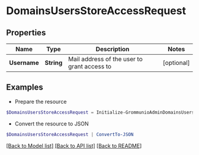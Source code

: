 # DomainsUsersStoreAccessRequest
## Properties

Name | Type | Description | Notes
------------ | ------------- | ------------- | -------------
**Username** | **String** | Mail address of the user to grant access to | [optional] 

## Examples

- Prepare the resource
```powershell
$DomainsUsersStoreAccessRequest = Initialize-GrommunioAdminDomainsUsersStoreAccessRequest  -Username null
```

- Convert the resource to JSON
```powershell
$DomainsUsersStoreAccessRequest | ConvertTo-JSON
```

[[Back to Model list]](../README.md#documentation-for-models) [[Back to API list]](../README.md#documentation-for-api-endpoints) [[Back to README]](../README.md)

